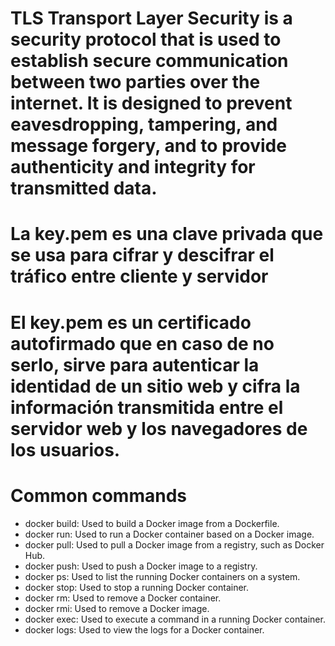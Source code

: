 # TLS Transport Layer Security is a security protocol that is used to establish secure communication between two parties over the internet. It is designed to prevent eavesdropping, tampering, and message forgery, and to provide authenticity and integrity for transmitted data.

# La key.pem es una clave privada que se usa para cifrar y descifrar el tráfico entre cliente y servidor

# El key.pem es un certificado autofirmado que en caso de no serlo, sirve para autenticar la identidad de un sitio web y cifra la información transmitida entre el servidor web y los navegadores de los usuarios.

# Common commands
-	docker build: Used to build a Docker image from a Dockerfile.
-	docker run: Used to run a Docker container based on a Docker image.
-	docker pull: Used to pull a Docker image from a registry, such as Docker Hub.
-	docker push: Used to push a Docker image to a registry.
-	docker ps: Used to list the running Docker containers on a system.
-	docker stop: Used to stop a running Docker container.
-	docker rm: Used to remove a Docker container.
-	docker rmi: Used to remove a Docker image.
-	docker exec: Used to execute a command in a running Docker container.
-	docker logs: Used to view the logs for a Docker container.